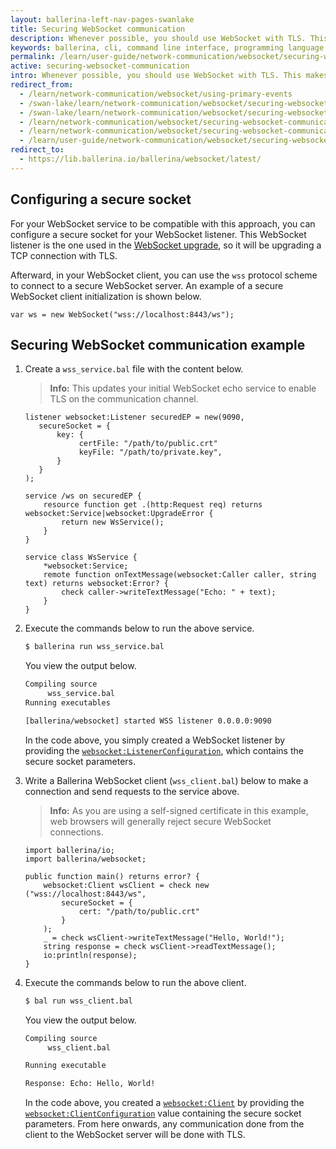 ```yaml
---
layout: ballerina-left-nav-pages-swanlake
title: Securing WebSocket communication
description: Whenever possible, you should use WebSocket with TLS. This makes sure that your data communication is secure through the network. 
keywords: ballerina, cli, command line interface, programming language
permalink: /learn/user-guide/network-communication/websocket/securing-websocket-communication/
active: securing-websocket-communication
intro: Whenever possible, you should use WebSocket with TLS. This makes sure that your data communication is secure through the network. 
redirect_from:
  - /learn/network-communication/websocket/using-primary-events
  - /swan-lake/learn/network-communication/websocket/securing-websocket-communication/
  - /swan-lake/learn/network-communication/websocket/securing-websocket-communication
  - /learn/network-communication/websocket/securing-websocket-communication/
  - /learn/network-communication/websocket/securing-websocket-communication
  - /learn/user-guide/network-communication/websocket/securing-websocket-communication
redirect_to:
  - https://lib.ballerina.io/ballerina/websocket/latest/
---
```


## Configuring a secure socket 

For your WebSocket service to be compatible with this approach, you can configure a secure socket for your WebSocket listener. This WebSocket listener is the one used in the [WebSocket upgrade](/learn/network-communication/websocket/), so it will be upgrading a TCP connection with TLS.

Afterward, in your WebSocket client, you can use the `wss` protocol scheme to connect to a secure WebSocket server. An example of a secure WebSocket client initialization is shown below.

```ballerina
var ws = new WebSocket("wss://localhost:8443/ws");
```

## Securing WebSocket communication example

1. Create a `wss_service.bal` file with the content below.

    >**Info:** This updates your initial WebSocket echo service to enable TLS on the communication channel. 

    ```ballerina
    listener websocket:Listener securedEP = new(9090,
       secureSocket = {
           key: {
                certFile: "/path/to/public.crt"
                keyFile: "/path/to/private.key",
           }
       }
    );
    
    service /ws on securedEP {
        resource function get .(http:Request req) returns websocket:Service|websocket:UpgradeError {
            return new WsService();
        }
    }
       
    service class WsService {
        *websocket:Service;
        remote function onTextMessage(websocket:Caller caller, string text) returns websocket:Error? {
            check caller->writeTextMessage("Echo: " + text);
        }
    }
    ```

2. Execute the commands below to run the above service. 

   ```bash
   $ ballerina run wss_service.bal
   ```

    You view the output below.

    ```bash
    Compiling source
         wss_service.bal
    Running executables
    
    [ballerina/websocket] started WSS listener 0.0.0.0:9090
    ```

    In the code above, you simply created a WebSocket listener by providing the [`websocket:ListenerConfiguration`](https://docs.central.ballerina.io/ballerina/http/latest/records/ListenerConfiguration), which contains the secure socket parameters. 


3. Write a Ballerina WebSocket client (`wss_client.bal`) below to make a connection and send requests to the service above.

    >**Info:** As you are using a self-signed certificate in this example, web browsers will generally reject secure WebSocket connections.  

    ```ballerina
    import ballerina/io;
    import ballerina/websocket;   
    
    public function main() returns error? {
        websocket:Client wsClient = check new ("wss://localhost:8443/ws",
            secureSocket = {
                cert: "/path/to/public.crt"
            }
        );
        _ = check wsClient->writeTextMessage("Hello, World!");
        string response = check wsClient->readTextMessage();
        io:println(response);
    }
    ```

4. Execute the commands below to run the above client. 

    ```bash
    $ bal run wss_client.bal
    ```

    You view the output below.

    ```bash
    Compiling source
         wss_client.bal
    
    Running executable
    
    Response: Echo: Hello, World!
    ```

    In the code above, you created a [`websocket:Client`](https://docs.central.ballerina.io/ballerina/websocket/latest/clients/Client) by providing the [`websocket:ClientConfiguration`](https://docs.central.ballerina.io/ballerina/websocket/latest/clients/Client) value containing the secure socket parameters. From here onwards, any communication done from the client to the WebSocket server will be done with TLS.

<style> #tree-expand-all, #tree-collapse-all, .cTocElements {display:none;} .cGitButtonContainer {padding-left: 40px;} </style>
